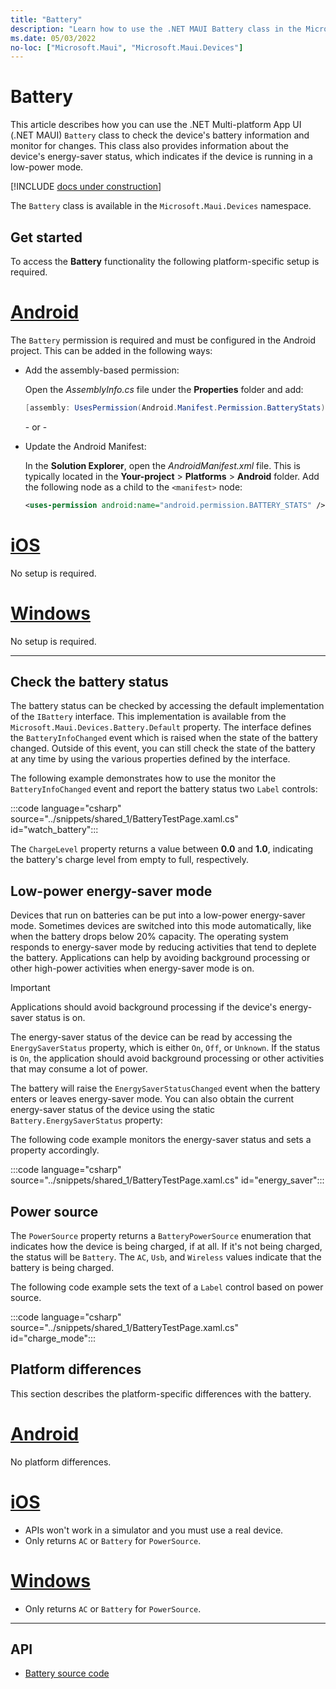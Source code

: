 ```yaml
---
title: "Battery"
description: "Learn how to use the .NET MAUI Battery class in the Microsoft.Maui.Devices namespace. You can check the device's battery information and monitor for changes."
ms.date: 05/03/2022
no-loc: ["Microsoft.Maui", "Microsoft.Maui.Devices"]
---
```


# Battery

This article describes how you can use the .NET Multi-platform App UI (.NET MAUI) `Battery` class to check the device's battery information and monitor for changes. This class also provides information about the device's energy-saver status, which indicates if the device is running in a low-power mode.

[!INCLUDE [docs under construction](~/includes/preview-note.md)]

The `Battery` class is available in the `Microsoft.Maui.Devices` namespace.

## Get started

To access the **Battery** functionality the following platform-specific setup is required.

<!-- markdownlint-disable MD025 -->
# [Android](#tab/android)

The `Battery` permission is required and must be configured in the Android project. This can be added in the following ways:

- Add the assembly-based permission:

  Open the _AssemblyInfo.cs_ file under the **Properties** folder and add:

  ```csharp
  [assembly: UsesPermission(Android.Manifest.Permission.BatteryStats)]
  ```

  \- or -

- Update the Android Manifest:

  In the **Solution Explorer**, open the _AndroidManifest.xml_ file. This is typically located in the **Your-project** > **Platforms** > **Android** folder. Add the following node as a child to the `<manifest>` node:

  ```xml
  <uses-permission android:name="android.permission.BATTERY_STATS" />
  ```

<!-- TODO not yet supported>
  \- or -

- Use the Android project properties:

  Right-click on the Android project and open the project's properties. Under _Android Manifest_ find the **Required permissions:** area and check the **Battery** permission. This will automatically update the _AndroidManifest.xml_ file.
-->

# [iOS](#tab/ios)

No setup is required.

# [Windows](#tab/windows)

No setup is required.

-----
<!-- markdownlint-enable MD025 -->

## Check the battery status

The battery status can be checked by accessing the default implementation of the `IBattery` interface. This implementation is available from the `Microsoft.Maui.Devices.Battery.Default` property. The interface defines the `BatteryInfoChanged` event which is raised when the state of the battery changed. Outside of this event, you can still check the state of the battery at any time by using the various properties defined by the interface.

The following example demonstrates how to use the monitor the `BatteryInfoChanged` event and report the battery status two `Label` controls:

:::code language="csharp" source="../snippets/shared_1/BatteryTestPage.xaml.cs" id="watch_battery":::

The `ChargeLevel` property returns a value between **0.0** and **1.0**, indicating the battery's charge level from empty to full, respectively.

## Low-power energy-saver mode

Devices that run on batteries can be put into a low-power energy-saver mode. Sometimes devices are switched into this mode automatically, like when the battery drops below 20% capacity. The operating system responds to energy-saver mode by reducing activities that tend to deplete the battery. Applications can help by avoiding background processing or other high-power activities when energy-saver mode is on.

> [!IMPORTANT]
> Applications should avoid background processing if the device's energy-saver status is on.

The energy-saver status of the device can be read by accessing the `EnergySaverStatus` property, which is either `On`, `Off`, or `Unknown`. If the status is `On`, the application should avoid background processing or other activities that may consume a lot of power.

The battery will raise the `EnergySaverStatusChanged` event when the battery enters or leaves energy-saver mode.
You can also obtain the current energy-saver status of the device using the static `Battery.EnergySaverStatus` property:

The following code example monitors the energy-saver status and sets a property accordingly.

:::code language="csharp" source="../snippets/shared_1/BatteryTestPage.xaml.cs" id="energy_saver":::

## Power source

The `PowerSource` property returns a `BatteryPowerSource` enumeration that indicates how the device is being charged, if at all. If it's not being charged, the status will be `Battery`. The `AC`, `Usb`, and `Wireless` values indicate that the battery is being charged.

The following code example sets the text of a `Label` control based on power source.

:::code language="csharp" source="../snippets/shared_1/BatteryTestPage.xaml.cs" id="charge_mode":::

## Platform differences

This section describes the platform-specific differences with the battery.

<!-- markdownlint-disable MD025 -->
<!-- markdownlint-disable MD024 -->

# [Android](#tab/android)

No platform differences.

# [iOS](#tab/ios)

- APIs won't work in a simulator and you must use a real device.
- Only returns `AC` or `Battery` for `PowerSource`.

# [Windows](#tab/windows)

- Only returns `AC` or `Battery` for `PowerSource`.

-----

<!-- markdownlint-enable MD024 -->
<!-- markdownlint-enable MD025 -->

## API

- [Battery source code](https://github.com/dotnet/maui/tree/main/src/Essentials/src/Battery)
<!-- - [Battery API documentation](xref:Microsoft.Maui.Essentials.Battery)-->
